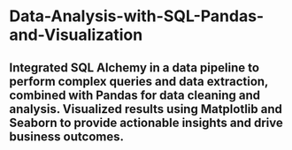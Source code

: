 # Data-Analysis-with-SQL-Pandas-and-Visualization
## Integrated SQL Alchemy in a data pipeline to perform complex queries and data extraction, combined with Pandas for data cleaning and analysis. Visualized results using Matplotlib and Seaborn to provide actionable insights and drive business outcomes.
